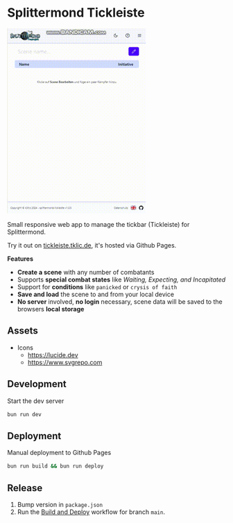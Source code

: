 # Splittermond Tickleiste

![Alt Text](docs/splimoapp.gif)

Small responsive web app to manage the tickbar (Tickleiste) for Splittermond.

Try it out on [tickleiste.tklic.de](tickleiste.tklic.de), it's hosted via Github Pages.

**Features**

- **Create a scene** with any number of combatants
- Supports **special combat states** like _Waiting, Expecting, and Incapitated_
- Support for **conditions** like `panicked` or `crysis of faith`
- **Save and load** the scene to and from your local device
- **No server** involved, **no login** necessary, scene data will be saved to the browsers **local storage**

## Assets

- Icons
  - https://lucide.dev
  - https://www.svgrepo.com

## Development

Start the dev server

```bash
bun run dev
```

## Deployment

Manual deployment to Github Pages

```bash
bun run build && bun run deploy
```

## Release

1. Bump version in `package.json`
2. Run the [Build and Deploy](https://github.com/k3ltis/splittermond-tickleiste/actions/workflows/deployment.yml) workflow for branch `main`.
